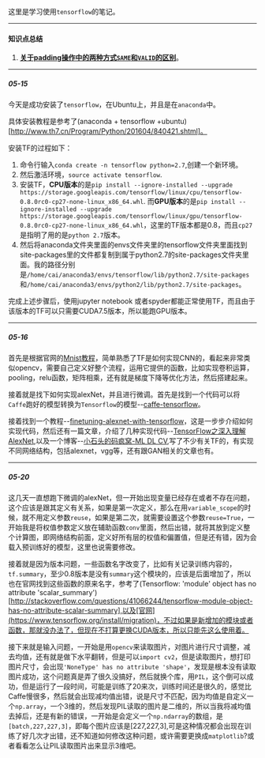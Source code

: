 这里是学习使用`tensorflow`的笔记。



---
#### 知识点总结

1. [**关于padding操作中的两种方式`SAME`和`VALID`的区别**](http://stackoverflow.com/questions/37674306/what-is-the-difference-between-same-and-valid-padding-in-tf-nn-max-pool-of-t)。

---
##### 05-15

今天是成功安装了`tensorflow`，在Ubuntu上，并且是在`anaconda`中。

具体安装教程是参考了(anaconda + tensorflow +ubuntu)[http://www.th7.cn/Program/Python/201604/840421.shtml]。

安装TF的过程如下：

1. 命令行输入`conda create -n tensorflow python=2.7`,创建一个新环境。
2. 然后激活环境，`source activate tensorflow`.
3. 安装TF，**CPU版本**的是`pip install --ignore-installed --upgrade https://storage.googleapis.com/tensorflow/linux/cpu/tensorflow-0.8.0rc0-cp27-none-linux_x86_64.whl`.
而**GPU版本**的是`pip install --ignore-installed --upgrade https://storage.googleapis.com/tensorflow/linux/gpu/tensorflow-0.8.0rc0-cp27-none-linux_x86_64.whl`，这里的TF版本都是0.8，而且`cp27`是指明了用的是`python 2.7`版本。
4. 然后将anaconda文件夹里面的envs文件夹里的tensorflow文件夹里面找到site-packages里的文件都复制到属于python2.7的site-packages文件夹里面。我的路径分别是`/home/cai/anaconda3/envs/tensorflow/lib/python2.7/site-packages`和`/home/cai/anaconda3/envs/python2/lib/python2.7/site-packages`。

完成上述步骤后，使用jupyter notebook 或者spyder都能正常使用TF，而且由于该版本的TF可以只需要CUDA7.5版本，所以能跑GPU版本。


---
##### 05-16

首先是根据官网的[Mnist教程](https://www.tensorflow.org/get_started/mnist/pros)，简单熟悉了TF是如何实现CNN的，看起来非常类似opencv，需要自己定义好整个流程，运用它提供的函数，比如实现卷积运算，pooling，relu函数，矩阵相乘，还有就是梯度下降等优化方法，然后搭建起来。

接着就是找下如何实现alexNet，并且进行微调。首先是找到一个代码可以将`Caffe`跑好的模型转换为`Tensorflow`的模型--[caffe-tensorflow](https://github.com/ethereon/caffe-tensorflow)。

接着找到一个教程--[finetuning-alexnet-with-tensorflow](https://kratzert.github.io/2017/02/24/finetuning-alexnet-with-tensorflow.html)，这是一步步介绍如何实现代码，然后还有一篇文章，介绍了几种实现代码--[TensorFlow之深入理解AlexNet](http://hacker.duanshishi.com/?p=1661),以及一个博客--[小石头的码疯窝-ML DL CV](http://hacker.duanshishi.com/),写了不少有关TF的，有实现不同网络结构，包括alexnet，vgg等，还有跟GAN相关的文章也有。


---
##### 05-20

这几天一直想跑下微调的alexNet，但一开始出现变量已经存在或者不存在问题，这个应该是跟其定义有关系，如果是第一次定义，那么在用`variable_scope`的时候，就不用定义参数`reuse`，如果是第二次，就需要设置这个参数`reuse=True`，一开始我是将权值参数定义放在辅助函数`conv`里面，然后出错，就将其放到定义整个计算图，即网络结构前面，定义好所有层的权值和偏置值，但是还有错，因为会载入预训练好的模型，这里也说需要修改。

接着就是因为版本问题，一些函数名字改变了，比如有关记录训练内容的，`tf.summary`，至少0.8版本是没有`summary`这个模块的，应该是后面增加了，所以也在官网找到这些函数的原来名字，参考了(Tensorflow: 'module' object has no attribute 'scalar_summary')[http://stackoverflow.com/questions/41066244/tensorflow-module-object-has-no-attribute-scalar-summary],以及[官网](https://www.tensorflow.org/install/migration)，不过如果是新增加的模块或者函数，那就没办法了，但现在不打算更换CUDA版本，所以只能先这么使用着。

接下来就是输入问题，一开始是用`opencv`来读取图片，对图片进行尺寸调整，减去均值，还有就是做下水平翻转，但是可以`import cv2`，但是读取图片，想打印图片尺寸，会出现`'NoneType' has no attribute 'shape'`，发现是根本没有读取图片成功，这个问题真是弄了很久没搞好，然后就换个库，用`PIL`，这个倒可以成功，但是运行了一段时间，可能是训练了20来次，训练时间还是很久的，感觉比Caffe慢很多，然后就会出现减均值出错，说是尺寸不匹配，因为均值是自定义一个`np.array`，一个3维的，然后发现PIL读取的图片是二维的，所以当我将减均值去掉后，还是有新的错误，一开始是会定义一个`np.ndarray`的数组，是`[batch,227,227,3]`，即每个图片应该是[227,227,3],可是这种情况都会出现在训练了好几次才出错，还不知道如何修改这种问题，或许需要更换成`matplotlib`?或者看看怎么让PIL读取图片出来显示3维吧。

